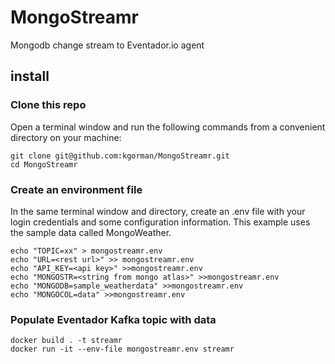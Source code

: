 # MongoStreamr
Mongodb change stream to Eventador.io agent

## install

### Clone this repo
Open a terminal window and run the following commands from a convenient directory on your machine:

```
git clone git@github.com:kgorman/MongoStreamr.git
cd MongoStreamr
```

### Create an environment file
In the same terminal window and directory, create an .env file with your login credentials and some configuration information. This example uses the sample data called MongoWeather.
```
echo "TOPIC=xx" > mongostreamr.env
echo "URL=<rest url>" >> mongostreamr.env
echo "API_KEY=<api key>" >>mongostreamr.env
echo "MONGOSTR=<string from mongo atlas>" >>mongostreamr.env
echo "MONGODB=sample_weatherdata" >>mongostreamr.env
echo "MONGOCOL=data" >>mongostreamr.env
```
### Populate Eventador Kafka topic with data
```
docker build . -t streamr
docker run -it --env-file mongostreamr.env streamr
```
